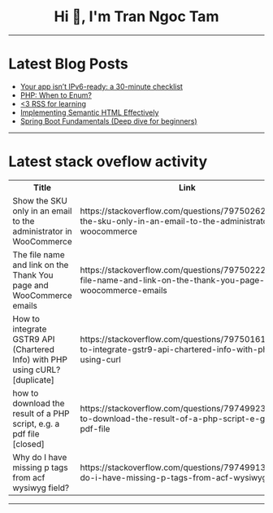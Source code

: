 <h1 align="center">Hi 👋, I'm Tran Ngoc Tam</h1>

---

# Latest Blog Posts 
<!-- BLOG-POST-LIST:START -->
- [Your app isn’t IPv6-ready: a 30-minute checklist](https://dev.to/dev_tips/your-app-isnt-ipv6-ready-a-30-minute-checklist-1n2d)
- [PHP: When to Enum?](https://dev.to/spo0q/php-when-to-enum-45me)
- [&lt;3 RSS for learning](https://dev.to/johntellsall/3-rss-for-learning-720)
- [Implementing Semantic HTML Effectively](https://dev.to/stateman_7/implementing-semantic-html-effectively-2jg1)
- [Spring Boot Fundamentals &lpar;Deep dive for beginners&rpar;](https://dev.to/jps27cse/spring-boot-fundamentals-deep-dive-for-beginners-641)
<!-- BLOG-POST-LIST:END -->

---

# Latest stack oveflow activity
<table>
  <tr><th>Title</th><th>Link</th></tr>
  <!-- STACKOVERFLOW:START --><tr><td>Show the SKU only in an email to the administrator in WooCommerce</td><td>https://stackoverflow.com/questions/79750262/show-the-sku-only-in-an-email-to-the-administrator-in-woocommerce</td></tr><tr><td>The file name and link on the Thank You page and WooCommerce emails</td><td>https://stackoverflow.com/questions/79750222/the-file-name-and-link-on-the-thank-you-page-and-woocommerce-emails</td></tr><tr><td>How to integrate GSTR9 API &lpar;Chartered Info&rpar; with PHP using cURL? [duplicate]</td><td>https://stackoverflow.com/questions/79750161/how-to-integrate-gstr9-api-chartered-info-with-php-using-curl</td></tr><tr><td>how to download the result of a PHP script, e.g. a pdf file [closed]</td><td>https://stackoverflow.com/questions/79749923/how-to-download-the-result-of-a-php-script-e-g-a-pdf-file</td></tr><tr><td>Why do I have missing p tags from acf wysiwyg field?</td><td>https://stackoverflow.com/questions/79749913/why-do-i-have-missing-p-tags-from-acf-wysiwyg-field</td></tr><!-- STACKOVERFLOW:END -->
</table>

---


